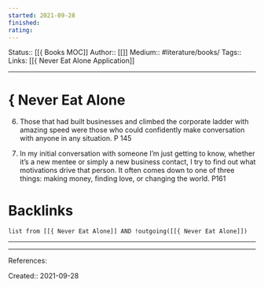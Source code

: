 ```yaml
---
started: 2021-09-28
finished:
rating:
---
```

Status:: [[{ Books MOC]]
Author:: [[]]
Medium:: #literature/books/
Tags::
Links: [[{ Never Eat Alone Application]]
___
# { Never Eat Alone
6. Those that had built businesses and climbed the corporate ladder with amazing speed were those who could confidently make conversation with anyone in any situation. P 145  
  
7. In my initial conversation with someone I’m just getting to know, whether it’s a new mentee or simply a new business contact, I try to find out what motivations drive that person. It often comes down to one of three things: making money, finding love, or changing the world. P161
# Backlinks
```dataview
list from [[{ Never Eat Alone]] AND !outgoing([[{ Never Eat Alone]])
```
___
___
References:

Created:: 2021-09-28
